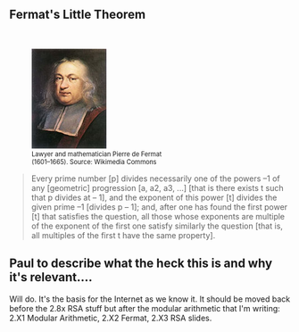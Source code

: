 ## Fermat's Little Theorem 
<br>
<figure class="snippetimg" style="margin: 10 auto;width:50%">
  <img src=".guides/img/Fermat.jpg" alt="Lawyer and mathematician Pierre de Fermat (1601 – 1665) 
*Source: Wikimedia Commons*">
  <figcaption style="font-size: 0.8em; text-align: left;">Lawyer and mathematician Pierre de Fermat (1601–1665). 
 Source: Wikimedia Commons</figcaption>
</figure>

>Every prime number [p] divides necessarily one of the powers –1 of any [geometric] progression [a, a2, a3, ...] [that is there exists t such that p divides at – 1], and the exponent of this power [t] divides the given prime –1 [divides p – 1]; and, after one has found the first power [t] that satisfies the question, all those whose exponents are multiple of the exponent of the first one satisfy similarly the question [that is, all multiples of the first t have the same property].


## Paul to describe what the heck this is and why it's relevant....
Will do. It's the basis for the Internet as we know it. It should be moved back before the 2.8x RSA stuff but after the modular arithmetic that I'm writing: 2.X1 Modular Arithmetic, 2.X2 Fermat, 2.X3 RSA slides.

